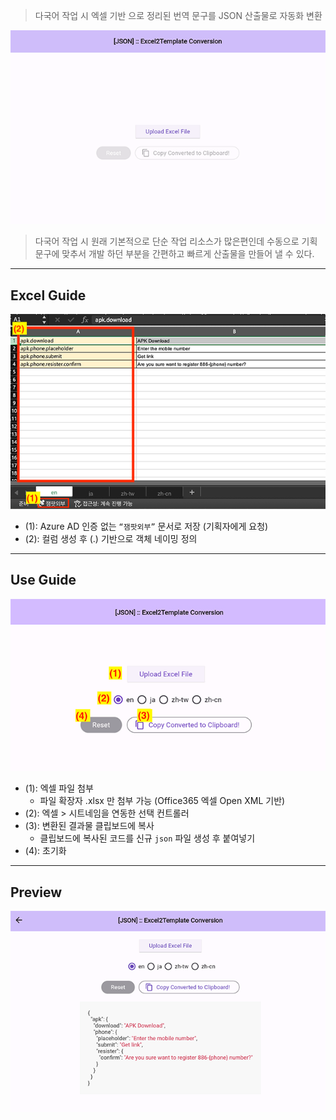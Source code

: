 > 다국어 작업 시 엑셀 기반 으로 정리된 번역 문구를 JSON 산출물로 자동화 변환

![GUIDE-1](assets/@guide/json/Excel2Template_guide1.png)

> 다국어 작업 시 원래 기본적으로 단순 작업 리소스가 많은편인데 수동으로 기획 문구에 맞추서 개발 하던 부분을 간편하고 빠르게 산출물을 만들어 낼 수 있다.

---

## Excel Guide
![GUIDE-2](assets/@guide/json/Excel2Template_guide2.png)

- (1): Azure AD 인증 없는 `“잼팟외부”` 문서로 저장 (기획자에게 요청)
- (2): 컬럼 생성 후 (.) 기반으로 객체 네이밍 정의

---

## Use Guide
![GUIDE-3](assets/@guide/json/Excel2Template_guide3.png)

- (1): 엑셀 파일 첨부
  - 파일 확장자 .xlsx 만 첨부 가능 (Office365 엑셀 Open XML 기반)
- (2): 엑셀 > 시트네임을 연동한 선택 컨트롤러
- (3): 변환된 결과물 클립보드에 복사
  - 클립보드에 복사된 코드를 신규 `json` 파일 생성 후 붙여넣기
- (4): 초기화

---

## Preview
![GUIDE-4](assets/@guide/json/Excel2Template_guide4.png)
